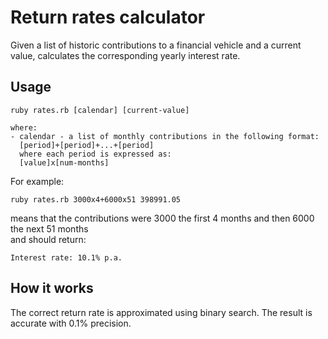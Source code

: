# Return rates calculator

Given a list of historic contributions to a financial vehicle and a current value, calculates the corresponding yearly interest rate.

## Usage

```
ruby rates.rb [calendar] [current-value]

where:
- calendar - a list of monthly contributions in the following format:
  [period]+[period]+...+[period]
  where each period is expressed as:
  [value]x[num-months]
```

For example:
```
ruby rates.rb 3000x4+6000x51 398991.05
```

means that the contributions were 3000 the first 4 months and then 6000 the next 51 months\
and should return:
```
Interest rate: 10.1% p.a.
```

## How it works

The correct return rate is approximated using binary search. The result is accurate with 0.1% precision.
